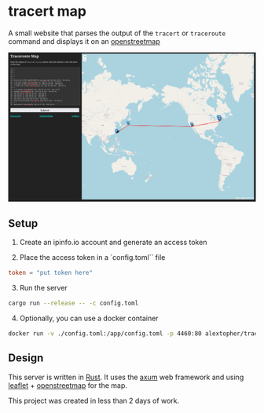 # tracert map

A small website that parses the output of the `tracert` or `traceroute` command
and displays it on an [openstreetmap](https://www.openstreetmap.org/)

![screenshot](screenshot.png)

## Setup

1. Create an ipinfo.io account and generate an access token

2. Place the access token in a `config.toml`` file

```toml
token = "put token here"
```

3. Run the server

```bash
cargo run --release -- -c config.toml
```

4. Optionally, you can use a docker container

```sh
docker run -v ./config.toml:/app/config.toml -p 4460:80 alextopher/tracert-map:latest
```

## Design

This server is written in [Rust](https://www.rust-lang.org/). It uses the [axum](https://crate.io/crates/axum) web framework and using [leaflet](https://leafletjs.com/) + [openstreetmap](https://www.openstreetmap.org/) for the map.

This project was created in less than 2 days of work.
